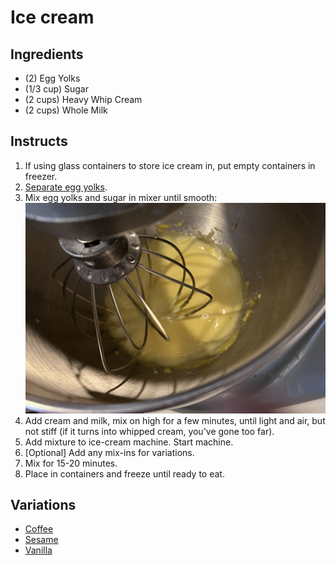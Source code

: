 # Ice cream

## Ingredients

* (2) Egg Yolks
* (1/3 cup) Sugar
* (2 cups) Heavy Whip Cream
* (2 cups) Whole Milk

## Instructs

1. If using glass containers to store ice cream in, put empty containers in freezer.
2. [Separate egg yolks](/Reference/Egg_Yolks/readme.md).
3. Mix egg yolks and sugar in mixer until smooth: 
    ![picture of yolks and sugar, showing no lumps](Smooth_Yolks_and_Sugar.jpg)
4. Add cream and milk, mix on high for a few minutes, until light and air, but not stiff (if it turns into whipped cream, you've gone too far).
5. Add mixture to ice-cream machine. Start machine.
6. [Optional] Add any mix-ins for variations.
7. Mix for 15-20 minutes.
8. Place in containers and freeze until ready to eat.

## Variations

* [Coffee](Coffee/readme.md)
* [Sesame](Sesame/readme.md)
* [Vanilla](Vanilla/readme.md)
